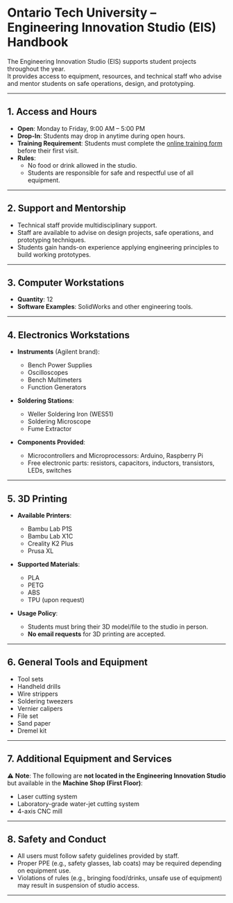 # Ontario Tech University – Engineering Innovation Studio (EIS) Handbook

The Engineering Innovation Studio (EIS) supports student projects throughout the year.  
It provides access to equipment, resources, and technical staff who advise and mentor students on safe operations, design, and prototyping.

---

## 1. Access and Hours
- **Open**: Monday to Friday, 9:00 AM – 5:00 PM  
- **Drop-In**: Students may drop in anytime during open hours.  
- **Training Requirement**: Students must complete the [online training form](https://docs.google.com/forms/d/e/1FAIpQLSe8eCHzAlrhtmF00R3NfceHbQYgFIY11MjijhmLXD4CQAl7ww/viewform) before their first visit.  
- **Rules**:  
  - No food or drink allowed in the studio.  
  - Students are responsible for safe and respectful use of all equipment.

---

## 2. Support and Mentorship
- Technical staff provide multidisciplinary support.  
- Staff are available to advise on design projects, safe operations, and prototyping techniques.  
- Students gain hands-on experience applying engineering principles to build working prototypes.

---

## 3. Computer Workstations
- **Quantity**: 12  
- **Software Examples**: SolidWorks and other engineering tools.

---

## 4. Electronics Workstations
- **Instruments** (Agilent brand):  
  - Bench Power Supplies  
  - Oscilloscopes  
  - Bench Multimeters  
  - Function Generators  

- **Soldering Stations**:  
  - Weller Soldering Iron (WES51)  
  - Soldering Microscope  
  - Fume Extractor  

- **Components Provided**:  
  - Microcontrollers and Microprocessors: Arduino, Raspberry Pi  
  - Free electronic parts: resistors, capacitors, inductors, transistors, LEDs, switches  

---

## 5. 3D Printing
- **Available Printers**:  
  - Bambu Lab P1S  
  - Bambu Lab X1C  
  - Creality K2 Plus  
  - Prusa XL  

- **Supported Materials**:  
  - PLA  
  - PETG  
  - ABS  
  - TPU (upon request)  

- **Usage Policy**:  
  - Students must bring their 3D model/file to the studio in person.  
  - **No email requests** for 3D printing are accepted.  

---

## 6. General Tools and Equipment
- Tool sets  
- Handheld drills  
- Wire strippers  
- Soldering tweezers  
- Vernier calipers  
- File set  
- Sand paper  
- Dremel kit  

---

## 7. Additional Equipment and Services
⚠️ **Note**: The following are **not located in the Engineering Innovation Studio** but available in the **Machine Shop (First Floor)**:  
- Laser cutting system  
- Laboratory-grade water-jet cutting system  
- 4-axis CNC mill  

---

## 8. Safety and Conduct
- All users must follow safety guidelines provided by staff.  
- Proper PPE (e.g., safety glasses, lab coats) may be required depending on equipment use.  
- Violations of rules (e.g., bringing food/drinks, unsafe use of equipment) may result in suspension of studio access.  

---
